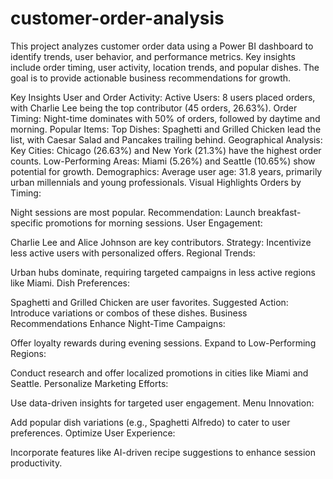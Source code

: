 # customer-order-analysis
This project analyzes customer order data using a Power BI dashboard to identify trends, user behavior, and performance metrics. Key insights include order timing, user activity, location trends, and popular dishes. The goal is to provide actionable business recommendations for growth.

Key Insights
User and Order Activity:
Active Users: 8 users placed orders, with Charlie Lee being the top contributor (45 orders, 26.63%).
Order Timing: Night-time dominates with 50% of orders, followed by daytime and morning.
Popular Items:
Top Dishes: Spaghetti and Grilled Chicken lead the list, with Caesar Salad and Pancakes trailing behind.
Geographical Analysis:
Key Cities: Chicago (26.63%) and New York (21.3%) have the highest order counts.
Low-Performing Areas: Miami (5.26%) and Seattle (10.65%) show potential for growth.
Demographics:
Average user age: 31.8 years, primarily urban millennials and young professionals.
Visual Highlights
Orders by Timing:

Night sessions are most popular.
Recommendation: Launch breakfast-specific promotions for morning sessions.
User Engagement:

Charlie Lee and Alice Johnson are key contributors.
Strategy: Incentivize less active users with personalized offers.
Regional Trends:

Urban hubs dominate, requiring targeted campaigns in less active regions like Miami.
Dish Preferences:

Spaghetti and Grilled Chicken are user favorites.
Suggested Action: Introduce variations or combos of these dishes.
Business Recommendations
Enhance Night-Time Campaigns:

Offer loyalty rewards during evening sessions.
Expand to Low-Performing Regions:

Conduct research and offer localized promotions in cities like Miami and Seattle.
Personalize Marketing Efforts:

Use data-driven insights for targeted user engagement.
Menu Innovation:

Add popular dish variations (e.g., Spaghetti Alfredo) to cater to user preferences.
Optimize User Experience:

Incorporate features like AI-driven recipe suggestions to enhance session productivity.
